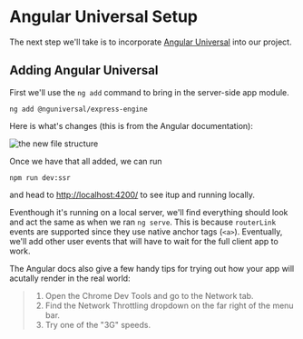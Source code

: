 # Angular Universal Setup

The next step we'll take is to incorporate [Angular Universal](https://angular.io/guide/universal) into our project.

## Adding Angular Universal

First we'll use the `ng add` command to bring in the server-side app module.

`ng add @nguniversal/express-engine`

Here is what's changes (this is from the Angular documentation):

![the new file structure](https://res.cloudinary.com/dzkoxrsdj/image/upload/v1605531076/Screen_Shot_2020-11-16_at_7.51.03_AM_qq7bxx.jpg)

Once we have that all added, we can run

`npm run dev:ssr`

and head to [http://localhost:4200/](http://localhost:4200/) to see itup and running locally.

Eventhough it's running on a local server, we'll find everything should look and act the same as when we ran `ng serve`. This is because `routerLink` events are supported since they use native anchor tags (`<a>`). Eventually, we'll add other user events that will have to wait for the full client app to work.

The Angular docs also give a few handy tips for trying out how your app will acutally render in the real world:

> 1. Open the Chrome Dev Tools and go to the Network tab.
> 2. Find the Network Throttling dropdown on the far right of the menu bar.
> 3. Try one of the "3G" speeds.

